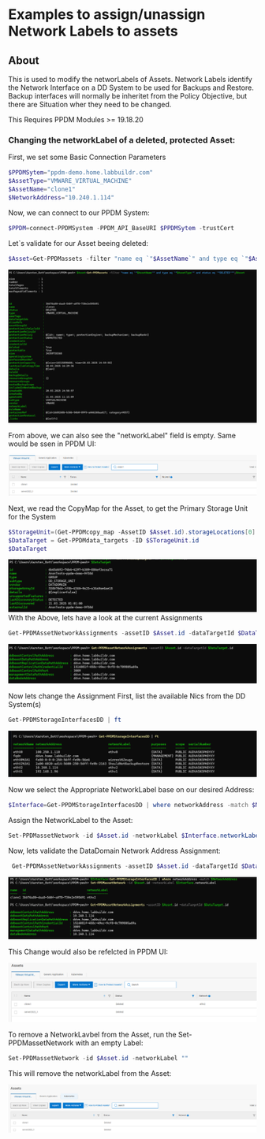 # Examples to assign/unassign Network Labels to assets

## About
This is used to modify the networLabels of Assets. Network Labels identify the Network Interface on a DD System to be used for Backups and Restore.
Backup interfaces will normally be inheritet from the Policy Objective, but there are Situation wher they need to be changed.

This Requires PPDM Modules >= 19.18.20

### Changing the networkLabel of a deleted, protected Asset:
First, we set some Basic Connection Parameters



```Powershell
$PPDMSytem="ppdm-demo.home.labbuildr.com" 
$AssetType="VMWARE_VIRTUAL_MACHINE"
$AssetName="clone1"
$NetworkAddress="10.240.1.114"
```
Now, we can connect to our PPDM System:

```Powershell
$PPDM=connect-PPDMSystem -PPDM_API_BaseURI $PPDMSytem -trustCert 
```

Let`s validate for our Asset beeing deleted:

```Powershell
$Asset=Get-PPDMassets -filter "name eq `"$AssetName`" and type eq `"$AssetType`" and status eq `"DELETED`"";$Asset
```

![alt text](image-1.png)


From above, we can also see the "networkLabel" field is empty.
Same would be ssen in PPDM UI: 

![alt text](image-4.png)

Next, we read the CopyMap for the Asset, to get the Primary Storage Unit for the System

```Powershell
$StorageUnit=(Get-PPDMcopy_map -AssetID $Asset.id).storageLocations[0].storageUnits
$DataTarget = Get-PPDMdata_targets -ID $STorageUnit.id
$DataTarget
```
![alt text](image-2.png)
With the Above, lets have a look at the current Assignments

```Powershell
Get-PPDMAssetNetworkAssignments -assetID $Asset.id -dataTargetId $DataTarget.id
``` 

![alt text](image-3.png)

Now lets change the Assignment
First, list the available Nics from the DD System(s)

```Powershell
Get-PPDMStorageInterfacesDD | ft
```

![alt text](image-5.png)

Now we select the Appropriate NetworkLabel base on our desired Address:


```Powershell
$Interface=Get-PPDMStorageInterfacesDD | where networkAddress -match $NetworkAddress
```
Assign the NetworkLabel to the Asset:

```Powershell
Set-PPDMassetNetwork -id $Asset.id -networkLabel $Interface.networkLabel
```


Now, lets validate the DataDomain Network Address Assignment:

```Powershell
 Get-PPDMAssetNetworkAssignments -assetID $Asset.id -dataTargetId $DataTarget.id
```

![alt text](image-6.png)

This Change would also be refelcted in PPDM UI:

![alt text](image-7.png)

To remove a NetworkLavbel from the Asset, run the Set-PPDMassetNetwork with an empty Label:

```Powershell
Set-PPDMassetNetwork -id $Asset.id -networkLabel ""
```

This will remove the networkLabel from the Asset:

![alt text](image-8.png)
